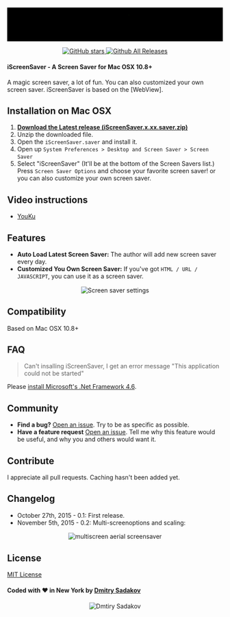 <p align="center">
<a href="https://github.com/titman/iScreenSaver" target="_blank">
<img align="center" alt="A magic screen saver, a lot of fun. You can also customize your own screen saver." src="https://raw.githubusercontent.com/titman/Pictures-of-the-warehouse/master/iScreenSaver/Header.gif" />
</a>
</p>

<p align="center">
<a href="https://github.com/titman/iScreenSaver/stargazers" target="_blank">
<img alt="GitHub stars" src="https://img.shields.io/github/stars/titman/iScreenSaver.svg?style=social" />
</a>
<a href="https://github.com/titman/iScreenSaver/releases" target="_blank">
<img alt="Github All Releases" src="https://img.shields.io/github/downloads/titman/iScreenSaver/total.svg?style=social&maxAge=2592000" />
</a>
</p>

#### iScreenSaver - A Screen Saver for Mac OSX 10.8+

A magic screen saver, a lot of fun. You can also customized your own screen saver. iScreenSaver is based on the [WebView].


## Installation on Mac OSX

1. **[Download the Latest release (iScreenSaver.x.xx.saver.zip)](https://github.com/titman/iScreenSaver/releases/)**
2. Unzip the downloaded file.
3. Open the `iScreenSaver.saver` and install it.
4. Open up `System Preferences > Desktop and Screen Saver > Screen Saver`
5. Select "iScreenSaver" (It'll be at the bottom of the Screen Savers list.)
Press `Screen Saver Options` and choose your favorite screen saver! or you can also customize your own screen saver.

## Video instructions

* [YouKu](http://www.youku.com/)


## Features

* **Auto Load Latest Screen Saver:** The author will add new screen saver every day.
* **Customized You Own Screen Saver:** If you've got `HTML / URL / JAVASCRIPT`, you can use it as a screen saver.

<p align="center"><img align="center" alt="Screen saver settings" src="https://raw.githubusercontent.com/titman/Pictures-of-the-warehouse/master/iScreenSaver/Setting.png" /></p>

## Compatibility

Based on Mac OSX 10.8+


## FAQ

> Can't insalling iScreenSaver, I get an error message "This application could not be started"

Please [install Microsoft's .Net Framework 4.6](https://support.microsoft.com/en-us/kb/2715633).


## Community
- **Find a bug?** [Open an issue](https://github.com/cdima/Aerial/issues/new). Try to be as specific as possible.
- **Have a feature request** [Open an issue](https://github.com/cdima/Aerial/issues/new). Tell me why this feature would be useful, and why you and others would want it.

## Contribute
I appreciate all pull requests. Caching hasn't been added yet.

## Changelog

- October 27th, 2015 - 0.1: First release.
- November 5th, 2015 - 0.2: Multi-screenoptions and scaling:

<p align="center"><img align="center" alt="multiscreen aerial screensaver" src="imgs/multiscreen.gif" /></p>

## License
[MIT License](https://raw.githubusercontent.com/JohnCoates/Aerial/master/LICENSE)


#### Coded with :heart: in New York by [Dmitry Sadakov](http://sadakov.com/)

<p align="center"><img align="center" alt="Dmtiry Sadakov" src="imgs/dmitrysadakov.jpg" /></p>
